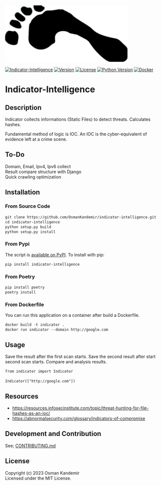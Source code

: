 
![Logo](img.png)

[![Indicator-Intelligence](https://img.shields.io/badge/Indicator-Intelligence-blue)](https://www.github.com/OsmanKandemir/indicator-intelligence)
[![Version](https://img.shields.io/badge/version-1.0.1-blue.svg)](https://github.com/OsmanKandemir/indicator-intelligence)
[![License](https://img.shields.io/badge/license-MIT-blue.svg)](https://raw.githubusercontent.com/smicallef/spiderfoot/master/LICENSE)
[![Python Version](https://img.shields.io/badge/python-3.7+-green)](https://www.python.org)
[![Docker](https://img.shields.io/badge/docker-build-important.svg?logo=Docker)](https://www.docker.com)




# Indicator-Intelligence


## Description

Indicator collects informations (Static Files) to detect threats. Calculates hashes.

Fundamental method of logic is IOC. An IOC is the cyber-equivalent of evidence left at a crime scene. 

## To-Do

Domain, Email, Ipv4, Ipv6 collect \
Result compare structure with Django \
Quick crawling optimization

## Installation

### From Source Code

```
git clone https://github.com/OsmanKandemir/indicator-intelligence.git
cd indicator-intelligence
python setup.py build
python setup.py install
```

### From Pypi

The script is [available on PyPI](https://pypi.org/project/indicator-intelligence/). To install with pip:
```
pip install indicator-intelligence
```
### From Poetry

```
pip install poetry
poetry install
```

### From Dockerfile

You can run this application on a container after build a Dockerfile.

```
docker build -t indicator .
docker run indicator --domain http://google.com

```

## Usage

Save the result after the first scan starts. 
Save the second result after start second scan starts. Compare and analysis results.

```
from indicator import Indicator

Indicator(["http://google.com"])
```


## Resources

- https://resources.infosecinstitute.com/topic/threat-hunting-for-file-hashes-as-an-ioc/
- https://abnormalsecurity.com/glossary/indicators-of-compromise


## Development and Contribution

See; [CONTRIBUTING.md](CONTRIBUTING.md)

## License

Copyright (c) 2023 Osman Kandemir \
Licensed under the MIT License.